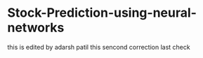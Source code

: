 # Stock-Prediction-using-neural-networks
this is edited by adarsh patil
this sencond correction
last check
